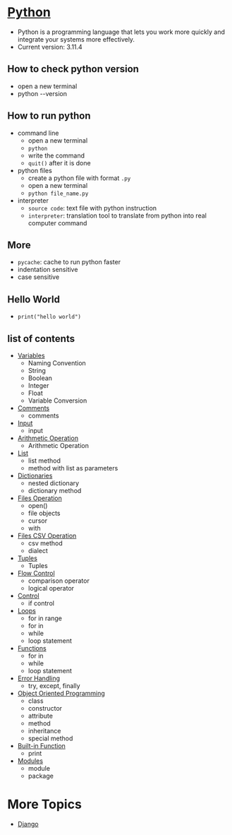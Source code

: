# [Python](https://www.python.org/about/gettingstarted/)
- Python is a programming language that lets you work more quickly and integrate your systems more effectively.
- Current version: 3.11.4

## How to check python version
- open a new terminal
- python --version

## How to run python
- command line
    - open a new terminal
    - `python`
    - write the command
    - `quit()` after it is done
- python files
    - create a python file with format `.py`
    - open a new terminal
    - `python file_name.py`
- interpreter
    - `source code`: text file with python instruction
    - `interpreter`: translation tool to translate from python into real computer command

## More
- `pycache`: cache to run python faster
- indentation sensitive
- case sensitive

## Hello World
- `print("hello world")`

## list of contents
- [Variables](https://github.com/HidayatRivai2020/Python/tree/main/variables)
    - Naming Convention
    - String
    - Boolean
    - Integer
    - Float
    - Variable Conversion
- [Comments](https://github.com/HidayatRivai2020/Python/tree/main/comments)
    - comments
- [Input](https://github.com/HidayatRivai2020/Python/tree/main/input)
    - input
- [Arithmetic Operation](https://github.com/HidayatRivai2020/Python/tree/main/arithmetic_operation)
    - Arithmetic Operation
- [List](https://github.com/HidayatRivai2020/Python/tree/main/list)
    - list method
    - method with list as parameters
- [Dictionaries](https://github.com/HidayatRivai2020/Python/tree/main/dictionaries)
    - nested dictionary
    - dictionary method
- [Files Operation](https://github.com/HidayatRivai2020/Python/tree/main/files_operation)
    - open()
    - file objects
    - cursor
    - with
- [Files CSV Operation](https://github.com/HidayatRivai2020/Python/tree/main/files_csv_operation)
    - csv method
    - dialect
- [Tuples](https://github.com/HidayatRivai2020/Python/tree/main/tuples)
    - Tuples
- [Flow Control](https://github.com/HidayatRivai2020/Python/tree/main/flow_control/)
    - comparison operator
    - logical operator
- [Control](https://github.com/HidayatRivai2020/Python/tree/main/control/)
    - if control
- [Loops](https://github.com/HidayatRivai2020/Python/tree/main/loops/)
    - for in range
    - for in
    - while
    - loop statement
- [Functions](https://github.com/HidayatRivai2020/Python/tree/main/functions/)
    - for in
    - while
    - loop statement
- [Error Handling](https://github.com/HidayatRivai2020/Python/tree/main/error_handling/)
    - try, except, finally
- [Object Oriented Programming](https://github.com/HidayatRivai2020/Python/tree/main/oop/)
    - class
    - constructor
    - attribute
    - method
    - inheritance
    - special method
- [Built-in Function](https://github.com/HidayatRivai2020/Python/tree/main/builtin_function/)
    - print
- [Modules](https://github.com/HidayatRivai2020/Python/tree/main/modules/)
    - module
    - package


# More Topics
- [Django](https://github.com/HidayatRivai2020/Django)
